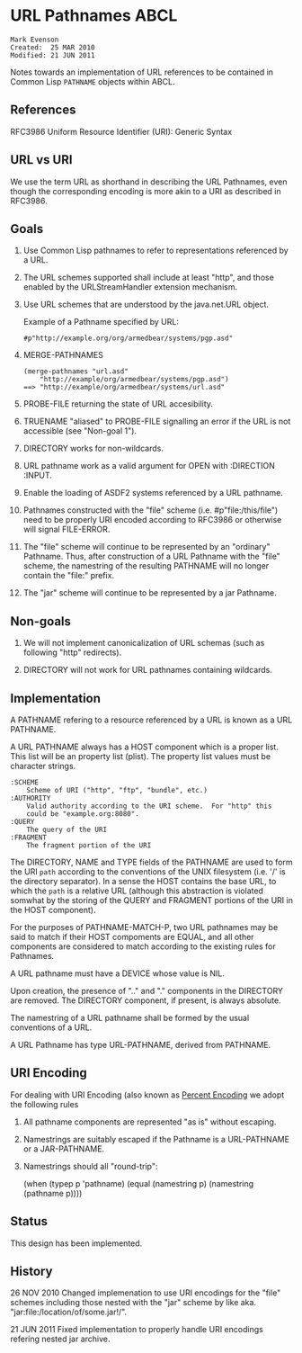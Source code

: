 URL Pathnames ABCL
==================

    Mark Evenson
    Created:  25 MAR 2010
    Modified: 21 JUN 2011

Notes towards an implementation of URL references to be contained in
Common Lisp `PATHNAME` objects within ABCL.


References
----------

RFC3986   Uniform Resource Identifier (URI): Generic Syntax


URL vs URI
----------

We use the term URL as shorthand in describing the URL Pathnames, even
though the corresponding encoding is more akin to a URI as described
in RFC3986.  


Goals
-----

1.  Use Common Lisp pathnames to refer to representations referenced
by a URL.

2.  The URL schemes supported shall include at least "http", and those
enabled by the URLStreamHandler extension mechanism.

3.  Use URL schemes that are understood by the java.net.URL object.

    Example of a Pathname specified by URL:
    
        #p"http://example.org/org/armedbear/systems/pgp.asd"
    
4.  MERGE-PATHNAMES 

        (merge-pathnames "url.asd"
            "http://example/org/armedbear/systems/pgp.asd")
        ==> "http://example/org/armedbear/systems/url.asd"

5.  PROBE-FILE returning the state of URL accesibility.

6.  TRUENAME "aliased" to PROBE-FILE signalling an error if the URL is
not accessible (see "Non-goal 1").

7.  DIRECTORY works for non-wildcards.

8.  URL pathname work as a valid argument for OPEN with :DIRECTION :INPUT.

9.  Enable the loading of ASDF2 systems referenced by a URL pathname.

10.  Pathnames constructed with the "file" scheme
(i.e. #p"file:/this/file") need to be properly URI encoded according
to RFC3986 or otherwise will signal FILE-ERROR.  

11.  The "file" scheme will continue to be represented by an
"ordinary" Pathname.  Thus, after construction of a URL Pathname with
the "file" scheme, the namestring of the resulting PATHNAME will no
longer contain the "file:" prefix.

12.  The "jar" scheme will continue to be represented by a jar
Pathname.


Non-goals 
---------

1.  We will not implement canonicalization of URL schemas (such as
following "http" redirects).

2.  DIRECTORY will not work for URL pathnames containing wildcards.


Implementation
--------------

A PATHNAME refering to a resource referenced by a URL is known as a
URL PATHNAME.

A URL PATHNAME always has a HOST component which is a proper list.
This list will be an property list (plist).  The property list
values must be character strings.

    :SCHEME
        Scheme of URI ("http", "ftp", "bundle", etc.)
    :AUTHORITY   
        Valid authority according to the URI scheme.  For "http" this
        could be "example.org:8080".
    :QUERY
        The query of the URI
    :FRAGMENT
        The fragment portion of the URI
        
The DIRECTORY, NAME and TYPE fields of the PATHNAME are used to form
the URI `path` according to the conventions of the UNIX filesystem
(i.e. '/' is the directory separator).  In a sense the HOST contains
the base URL, to which the `path` is a relative URL (although this
abstraction is violated somwhat by the storing of the QUERY and
FRAGMENT portions of the URI in the HOST component).

For the purposes of PATHNAME-MATCH-P, two URL pathnames may be said to
match if their HOST compoments are EQUAL, and all other components are
considered to match according to the existing rules for Pathnames.

A URL pathname must have a DEVICE whose value is NIL.

Upon creation, the presence of ".." and "." components in the
DIRECTORY are removed.  The DIRECTORY component, if present, is always
absolute.

The namestring of a URL pathname shall be formed by the usual
conventions of a URL.

A URL Pathname has type URL-PATHNAME, derived from PATHNAME.


URI Encoding 
------------

For dealing with URI Encoding (also known as [Percent Encoding]() we
adopt the following rules

[Percent Encoding]: http://en.wikipedia.org/wiki/Percent-encoding

1.  All pathname components are represented "as is" without escaping.

2.  Namestrings are suitably escaped if the Pathname is a URL-PATHNAME
    or a JAR-PATHNAME.

3.  Namestrings should all "round-trip":

    (when (typep p 'pathname)
       (equal (namestring p)
              (namestring (pathname p))))


Status
------

This design has been implemented.


History
-------

26 NOV 2010 Changed implemenation to use URI encodings for the "file"
  schemes including those nested with the "jar" scheme by like
  aka. "jar:file:/location/of/some.jar!/".

21 JUN 2011 Fixed implementation to properly handle URI encodings
  refering nested jar archive.

